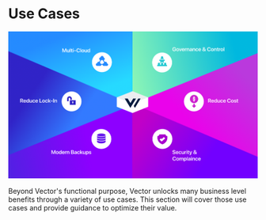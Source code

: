 # Use Cases

![](../.gitbook/assets/use-cases.png)

Beyond Vector's functional purpose, Vector unlocks many business level benefits through a variety of use cases. This section will cover those use cases and provide guidance to optimize their value.

